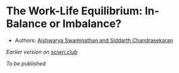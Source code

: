 # The Work-Life Equilibrium: In-Balance or Imbalance?

- Authors: [Aishwarya Swaminathan and Siddarth Chandrasekaran](./authors_contributors.md)

*Earlier version on [sciwri.club](https://www.sciwri.club/wp-content/uploads/2019/04/CGS-WiS_Team5_20190422.pdf)*

*To be published*
